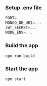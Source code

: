 <!-- Make sure you have installed Node pacakge required: { node: '^18.0.0 || >=20.0.0' }
In the frontend folder: "npm create vite@latest ."
In the root folder: "npm init -y"
Install packages: express dotenv cookie-parser bcryptjs mongoose socket.io jsonwebtoken nodemon -->

<!-- Use command : "npm run server" to the application -->

### Setup .env file

```js
PORT=...
MONGO_DB_URI=...
JWT_SECRET=...
NODE_ENV=...
```

### Build the app

```shell
npm run build
```

### Start the app

```shell
npm start
```
